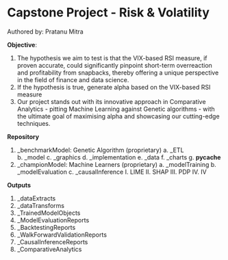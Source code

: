 # Capstone Project - Risk & Volatility
Authored by: Pratanu Mitra

**Objective**:
1. The hypothesis we aim to test is that the VIX-based RSI measure, if proven accurate, could significantly pinpoint short-term overreaction and profitability from snapbacks, thereby offering a unique perspective in the field of finance and data science.
2. If the hypothesis is true, generate alpha based on the VIX-based RSI measure
3. Our project stands out with its innovative approach in Comparative Analytics - pitting Machine Learning against Genetic algorithms - with the ultimate goal of maximising alpha and showcasing our cutting-edge techniques.

**Repository**
1. _benchmarkModel: Genetic Algorithm (proprietary)
	a. _ETL  
	b. _model
	c. _graphics
	d. _implementation
	e. _data
	f. _charts
	g. __pycache__
2. _championModel: Machine Learners (proprietary)
	a. _modelTraining
	b. _modelEvaluation
	c. _causalInference
   		I. LIME
		II. SHAP
		III. PDP
		IV. IV

**Outputs**
1. _dataExtracts
2. _dataTransforms
3. _TrainedModelObjects
4. _ModelEvaluationReports
5. _BacktestingReports
6. _WalkForwardValidationReports
7. _CausalInferenceReports
8. _ComparativeAnalytics
